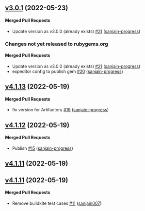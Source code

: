 <!-- latest_release 3.0.1 -->
## [v3.0.1](https://github.com/chef/semverse/tree/v3.0.1) (2022-05-23)

#### Merged Pull Requests
- Update version as v3.0.0 (already exists) [#21](https://github.com/chef/semverse/pull/21) ([sanjain-progress](https://github.com/sanjain-progress))
<!-- latest_release -->

<!-- release_rollup since=3.0.0 -->
### Changes not yet released to rubygems.org

#### Merged Pull Requests
- Update version as v3.0.0 (already exists) [#21](https://github.com/chef/semverse/pull/21) ([sanjain-progress](https://github.com/sanjain-progress)) <!-- 3.0.1 -->
- expeditor config to publish gem [#20](https://github.com/chef/semverse/pull/20) ([sanjain-progress](https://github.com/sanjain-progress)) <!-- 3.0.0 -->
<!-- release_rollup -->

<!-- latest_stable_release -->
## [v4.1.13](https://github.com/chef/semverse/tree/v4.1.13) (2022-05-19)

#### Merged Pull Requests
- fix version for Artifactory [#19](https://github.com/chef/semverse/pull/19) ([sanjain-progress](https://github.com/sanjain-progress))
<!-- latest_stable_release -->

## [v4.1.12](https://github.com/chef/semverse/tree/v4.1.12) (2022-05-19)

#### Merged Pull Requests
- Publish [#15](https://github.com/chef/semverse/pull/15) ([sanjain-progress](https://github.com/sanjain-progress))

## [v4.1.11](https://github.com/chef/semverse/tree/v4.1.11) (2022-05-19)

## [v4.1.11](https://github.com/chef/semverse/tree/v4.1.11) (2022-05-19)

#### Merged Pull Requests
- Remove buildkite test cases [#11](https://github.com/chef/semverse/pull/11) ([sanjain007](https://github.com/sanjain007))